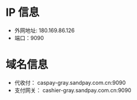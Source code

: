 # IP 信息
- 外网地址: 180.169.86.126
- 端口：9090

# 域名信息
- 代收付： caspay-gray.sandpay.com.cn:9090
- 支付网关： cashier-gray.sandpay.com.cn:9090